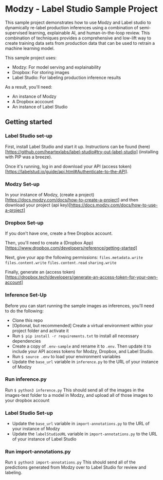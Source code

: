# Modzy - Label Studio Sample Project
This sample project demonstrates how to use Modzy and Label studio to dynamically re-label production inferences using a combination of semi-supervised learning, explainable AI, and human-in-the-loop review. This combination of techniques provides a comprehensive and low-lift way to create training data sets from production data that can be used to retrain a machine learning model.

This sample project uses:
* Modzy: For model serving and explainability
* Dropbox: For storing images
* Label Studio: For labeling production inference results

As a result, you'll need:
* An instance of Modzy
* A Dropbox acccount
* An instance of Label Studio

## Getting started

### Label Studio set-up
First, install Label Studio and start it up. Instructions can be found (here)[https://github.com/heartexlabs/label-studio#try-out-label-studio] (installing with PIP was a breeze).

Once it's running, log in and download your API (access token)[https://labelstud.io/guide/api.html#Authenticate-to-the-API].

### Modzy Set-up
In your instance of Modzy, (create a project)[https://docs.modzy.com/docs/how-to-create-a-project] and then download your project (api key)[https://docs.modzy.com/docs/how-to-use-a-project]

### Dropbox Set-up
If you don't have one, create a free Dropbox account.

Then, you'll need to create a (Dropbox App)[https://www.dropbox.com/developers/reference/getting-started]

Next, give your app the following permissions: `files.metadata.write` `files.content.write` `files.content.read` `sharing.write`

Finally, generate an (access token)[https://dropbox.tech/developers/generate-an-access-token-for-your-own-account]

### Inference Set-Up
Before you can start running the sample images as inferences, you'll need to do the following:
 * Clone this repo
 * [Optional, but recommended] Create a virtual environment within your project folder and activate it
 * Run `$ pip install -r requirements.txt` to install all necessary dependencies
 * Create a copy of `.env-sample` and rename it to `.env`. Then update it to include your API access tokens for Modzy, Dropbox, and Label Studio.
 * Run `$ source .env` to load your environment variables
 * Update the `base_url` variable in `inference.py` to the URL of your instance of Modzy

### Run inference.py
Run `$ python3 inference.py`
This should send all of the images in the images-test folder to a model in Modzy, and upload all of those images to your dropbox account

### Label Studio Set-up
* Update the `base_url` variable in `import-annotations.py` to the URL of your instance of Modzy
* Update the `labelStudioURL` variable in `import-annotations.py` to the URL of your instance of Label Studio

### Run import-annotations.py
Run `$ python3 import-annotations.py`
This should send all of the predictions generated from Modzy over to Label Studio for review and labeling.